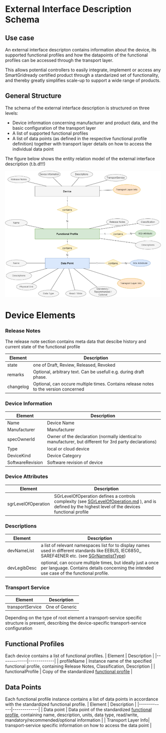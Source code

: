 # External Interface Description Schema

## Use case

An external interface descripton contains information about the device, its supported functional profiles and how
the datapoints of the functional profiles can be accessed through the transport layer.

This allows potential controllers to easily integrate, implement or access any SmartGridready certified product
through a standarized set of functionality, and thereby greatly simplifies scale-up to support a wide range of products.

## General Structure
The schema of the external interface description is structured on three levels:
- Device information concerning manufacturer and product data, and the basic configuration of the transport layer
- A list of supported functional profiles
- A list of data points (as defined in the respective functional profile definition) together with transport layer details on how to access the individual data point

The figure below shows the entity relation model of the external interface description (t.b.d!!!)

![External Interface Description Entity Relation](externalInterface.drawio.png)

# Device Elements

### Release Notes
The release note section contains meta data that descibe history and current state of the functional profile

| Element   | Description |
|-----------|-------------|
| state     | one of Draft, Review, Released, Revoked |
| remarks   |  Optional, arbitrary text. Can be usefull e.g. during draft phase. |
| changelog | Optional, can occure multiple times. Contains release notes to the version concerned |

### Device Information
| Element          | Description |
|------------------|-------------|
| Name             | Device Name |
| Manufacturer     | Manufacturer |
| specOwnerId      | Owner of the declaration (normally identical to manufacturer, but different for 3rd party declarations) |
| Type             | local or cloud device |
| DeviceKind       | Device Category |
| SoftwareRevision | Software revision of device |


### Device Attributes

| Element | Description |
| ------- | ----------- |
| sgrLevelOfOperation | SGrLevelOfOperation defines a controls complexity  (see [SGrLevelOfOperation.md](SGrLevelOfOperation.md) ), and is defined by the highest level of the devices functional profile |

### Descriptions
| Element     | Description |
|-------------|-------------|
| devNameList  | a list of relevant namespaces list for to display names used in different standards like EEBUS, IEC6850,, SAREF4ENER etc. (see [SGrNamelistType](SGrNamelistType.md))|
| devLegibDesc | optional, can occure multiple times, but ideally just a once per language. Contains details concerning the intended use case of the functional profile. |

### Transport Service
| Element     | Description |
|-------------|-------------|
| transportService | One of Generic|Contacts|Modbus|RESTfulJSON |

Depending on the type of root element a transport-service specific structure is present, describing the device-specific transport-service configuration

## Functional Profiles
Each device contains a list of functional profiles.
| Element     | Description |
|-------------|-------------|
| profileName | Instance name of the specified functional profile, containing Release Notes, Classification, Description |
| functionalProfile | Copy of the standardized [functional profile](functionalProfile.md) |

## Data Points
Each functional profile instance contains a list of data points in accordance with the standardized functional profile.
| Element     | Description |
|-------------|-------------|
| Data point | Data point of the standardized [functional profile](functionalProfile.md), containing name, description, units, data type, read/write, mandatory/recommended/optional information |
| Transport Layer Info| transport-service specific information on how to access the data point |



